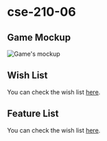 # cse-210-06

## Game Mockup

![Game's mockup](.\mockup.png)

## Wish List

You can check the wish list [here](.\WISHME.md).

## Feature List

You can check the wish list [here](.\FEATUREME.md).